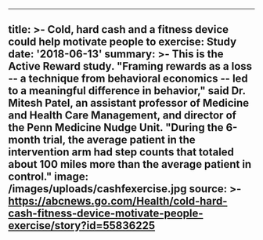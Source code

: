 ---
title: >-
  Cold, hard cash and a fitness device could help motivate people to exercise:
  Study
date: '2018-06-13'
summary: >-
  This is the Active Reward study. "Framing rewards as a loss -- a technique
  from behavioral economics -- led to a meaningful difference in behavior," said
  Dr. Mitesh Patel, an assistant professor of Medicine and Health Care
  Management, and director of the Penn Medicine Nudge Unit. "During the 6-month
  trial, the average patient in the intervention arm had step counts that
  totaled about 100 miles more than the average patient in control."
image: /images/uploads/cashfexercise.jpg
source: >-
  https://abcnews.go.com/Health/cold-hard-cash-fitness-device-motivate-people-exercise/story?id=55836225
----

